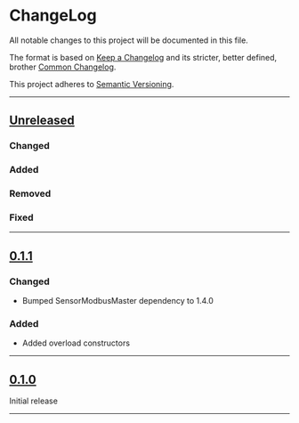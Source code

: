 # ChangeLog<!--! {#change_log} -->

All notable changes to this project will be documented in this file.

The format is based on [Keep a Changelog](https://keepachangelog.com/en/1.0.0/) and its stricter, better defined, brother [Common Changelog](https://common-changelog.org/).

This project adheres to [Semantic Versioning](https://semver.org/spec/v2.0.0.html).

***

## [Unreleased]

### Changed

### Added

### Removed

### Fixed

***

## [0.1.1]

### Changed

- Bumped SensorModbusMaster dependency to 1.4.0

### Added

- Added overload constructors

***

## [0.1.0]

Initial release

***

[Unreleased]: https://github.com/EnviroDIY/ANBSensorsModbus/compare/v0.1.1...HEAD
[0.1.1]: https://github.com/EnviroDIY/ANBSensorsModbus/releases/tag/v0.1.1
[0.1.0]: https://github.com/EnviroDIY/ANBSensorsModbus/releases/tag/v0.1.0

<!--! @tableofcontents{HTML:1} -->

<!--! @m_footernavigation -->
